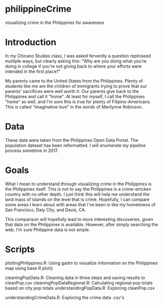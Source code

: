 # philippineCrime
visualizing crime in the Philippines for awareness

# Introduction
In my Chicano Studies class, I was asked fervently a question rephrased multiple ways, but clearly asking this: "Why are you doing what you're doing in college if you're not giving back to where your efforts were intended in the first place?"

My parents came to the United States from the Philippines. Plenty of students like me are the children of immigrants trying to prove that our parents' sacrifices were well worth it. Our parents give back to the Philippines and call it "home". At least for myself, I call the Philippines "home" as well, and I'm sure this is true for plenty of Filipino-Americans. This is called "imaginative love" in the words of Marilynne Robinson.

# Data
These data were taken from the Philippines Open Data Portal. The population dataset has been reformatted. I will enumerate my pipeline process sometime in 2017.

# Goals
What I mean to understand through visualizing crime in the Philippines is the Philippines itself. This is not to say the Philippines is a crime-stricken country with no other depth. I just think this will help me understand the land mass of islands on the level that is crime. Hopefully, I can compare some areas I learn about with areas that I've been in like my hometowns of San Francisco, Daly City, and Davis, CA.

This comparison will hopefully lead to more interesting discoveries, given that data on the Philippines is available. However, after simply searching the web, I'm sure Philippine data is not ample.

# Scripts
plottingPhilippines.R: Using gadm to visualize information on the Philippines map using base R plot()

cleaningPopData.R: Cleaning data in three steps and saving results to cleanPop.csv
cleaningPopDataRegional.R: Calculating regional pop totals based on city pop totals
understandingPopData.R: Exploring cleanPop.csv

understandingCrimeData.R: Exploring the crime data .csv's
